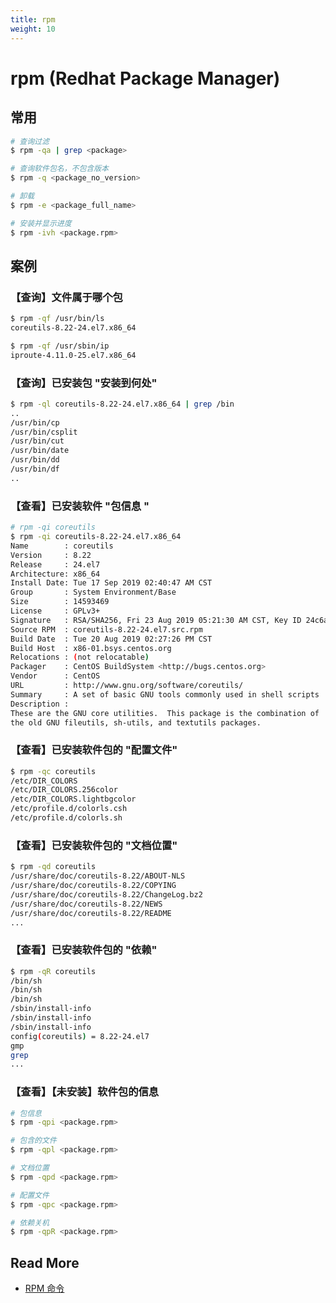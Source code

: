 ```yaml
---
title: rpm 
weight: 10
---
```




# rpm (Redhat Package Manager)



## 常用

```bash
# 查询过滤
$ rpm -qa | grep <package>

# 查询软件包名，不包含版本
$ rpm -q <package_no_version>

# 卸载
$ rpm -e <package_full_name>

# 安装并显示进度
$ rpm -ivh <package.rpm>
```



## 案例

### 【查询】文件属于哪个包

```bash
$ rpm -qf /usr/bin/ls
coreutils-8.22-24.el7.x86_64

$ rpm -qf /usr/sbin/ip
iproute-4.11.0-25.el7.x86_64
```



### 【查询】已安装包 "安装到何处"

```bash
$ rpm -ql coreutils-8.22-24.el7.x86_64 | grep /bin
..
/usr/bin/cp
/usr/bin/csplit
/usr/bin/cut
/usr/bin/date
/usr/bin/dd
/usr/bin/df
..
```



### 【查看】已安装软件 "包信息 "

```bash
# rpm -qi coreutils
$ rpm -qi coreutils-8.22-24.el7.x86_64
Name        : coreutils
Version     : 8.22
Release     : 24.el7
Architecture: x86_64
Install Date: Tue 17 Sep 2019 02:40:47 AM CST
Group       : System Environment/Base
Size        : 14593469
License     : GPLv3+
Signature   : RSA/SHA256, Fri 23 Aug 2019 05:21:30 AM CST, Key ID 24c6a8a7f4a80eb5
Source RPM  : coreutils-8.22-24.el7.src.rpm
Build Date  : Tue 20 Aug 2019 02:27:26 PM CST
Build Host  : x86-01.bsys.centos.org
Relocations : (not relocatable)
Packager    : CentOS BuildSystem <http://bugs.centos.org>
Vendor      : CentOS
URL         : http://www.gnu.org/software/coreutils/
Summary     : A set of basic GNU tools commonly used in shell scripts
Description :
These are the GNU core utilities.  This package is the combination of
the old GNU fileutils, sh-utils, and textutils packages.
```



### 【查看】已安装软件包的 "配置文件"

```bash
$ rpm -qc coreutils
/etc/DIR_COLORS
/etc/DIR_COLORS.256color
/etc/DIR_COLORS.lightbgcolor
/etc/profile.d/colorls.csh
/etc/profile.d/colorls.sh
```



### 【查看】已安装软件包的 "文档位置"

```bash
$ rpm -qd coreutils
/usr/share/doc/coreutils-8.22/ABOUT-NLS
/usr/share/doc/coreutils-8.22/COPYING
/usr/share/doc/coreutils-8.22/ChangeLog.bz2
/usr/share/doc/coreutils-8.22/NEWS
/usr/share/doc/coreutils-8.22/README
...
```



### 【查看】已安装软件包的 "依赖"

```bash
$ rpm -qR coreutils  
/bin/sh
/bin/sh
/bin/sh
/sbin/install-info
/sbin/install-info
/sbin/install-info
config(coreutils) = 8.22-24.el7
gmp
grep
...
```



### 【查看】【未安装】软件包的信息

```bash
# 包信息
$ rpm -qpi <package.rpm>

# 包含的文件
$ rpm -qpl <package.rpm>

# 文档位置
$ rpm -qpd <package.rpm>

# 配置文件
$ rpm -qpc <package.rpm>

# 依赖关机
$ rpm -qpR <package.rpm>
```



## Read More

- [RPM 命令](http://math.ecnu.edu.cn/~jypan/Teaching/Linux/command/rpm.htm)

